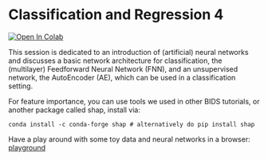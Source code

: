 # Classification and Regression 4

[![Open In Colab](https://colab.research.google.com/assets/colab-badge.svg)](https://colab.research.google.com/github/ICL-BMB-BiDS/BIDS10-ClassificationRegression4/blob/main/BIDS_10_ClassificationRegression_4.ipynb/)


This session is dedicated to an introduction of (artificial) neural networks and discusses a basic network architecture for classification, the (multilayer) Feedforward Neural Network (FNN), and an unsupervised network, the AutoEncoder (AE), which can be used in a classification setting.

For feature importance, you can use tools we used in other BIDS tutorials, or another package called shap, install via:
```
conda install -c conda-forge shap # alternatively do pip install shap
```

Have a play around with some toy data and neural networks in a browser: [playground](https://playground.tensorflow.org/)
